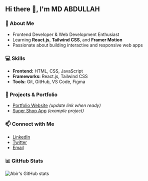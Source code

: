 ## Hi there 👋, I'm MD ABDULLAH

### 🌱 About Me
- Frontend Developer & Web Development Enthusiast
- Learning **React.js**, **Tailwind CSS**, and **Framer Motion**
- Passionate about building interactive and responsive web apps

### 💻 Skills
- **Frontend:** HTML, CSS, JavaScript
- **Frameworks:** React.js, Tailwind CSS
- **Tools:** Git, GitHub, VS Code, Figma

### 🚀 Projects & Portfolio
- [Portfolio Website](myportfoliojj.netlify.app/) *(update link when ready)*
- [Super Shop App](zastandapp.netlify.app) *(example project)*

### 📫 Connect with Me
- [LinkedIn](https://www.linkedin.com/in/md-abdullah-4544b217a/)
- [Twitter](https://twitter.com/abirkhan0001)
- [Email](amabdullah097@gmail.com)

### 📊 GitHub Stats
![Abir's GitHub stats](https://github.com/abirkhan0001)
